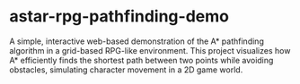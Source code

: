 # astar-rpg-pathfinding-demo
A simple, interactive web-based demonstration of the A* pathfinding algorithm in a grid-based RPG-like environment. This project visualizes how A* efficiently finds the shortest path between two points while avoiding obstacles, simulating character movement in a 2D game world.
